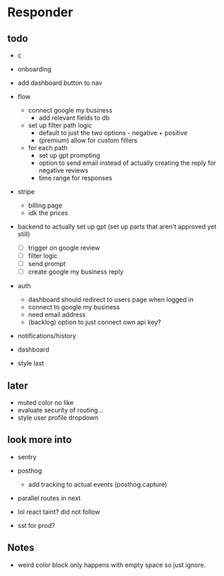 # Responder

## todo

- c
- onboarding

- add dashboard button to nav

- flow
  - connect google my business
    - add relevant fields to db
  - set up filter path logic  
    - default to just the two options - negative + positive
    - (premium) allow for custom filters
  - for each path
    - set up gpt prompting
    - option to send email instead of actually creating the reply for negative reviews
    - time range for responses

- stripe
  - billing page
  - idk the prices
- backend to actually set up gpt (set up parts that aren't approved yet still)
  - [ ] trigger on google review
  - [ ] filter logic
  - [ ] send prompt
  - [ ] create google my business reply

- auth
  - dashboard should redirect to users page when logged in
  - connect to google my business
  - need email address
  - (backlog) option to just connect own api key?

- notifications/history
- dashboard
- style last

## later

- muted color no like
- evaluate security of routing...
- style user profile dropdown

## look more into

- sentry
- posthog
  - add tracking to actual events (posthog.capture)
- parallel routes in next
- lol react taint? did not follow

- sst for prod?

## Notes

- weird color block only happens with empty space so just ignore.
